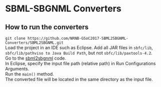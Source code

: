# SBML-SBGNML Converters
## How to run the converters
`git clone https://github.com/NRNB-GSoC2017-SBML2SBGNML-Converters/SBML2SBGNML.git`  
Load the project in an IDE such as Eclipse. Add all JAR files in `sbfc/lib`, `sbfc/lib/pathviso to Java Build Path`, but not `sbfc/lib/paxtools-4.2`.  
Go to the [sbml2sbgnml](code/src/org/sbfc/converter/sbml2sbgnml) code.  
In Eclipse, specify the input file path (relative path) in Run Configurations Arguments.  
Run the `main()` method.  
The converted file will be located in the same directory as the input file.
